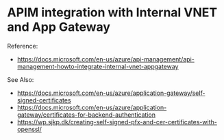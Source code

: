 # APIM integration with Internal VNET and App Gateway

Reference: 

* https://docs.microsoft.com/en-us/azure/api-management/api-management-howto-integrate-internal-vnet-appgateway

See Also:

* https://docs.microsoft.com/en-us/azure/application-gateway/self-signed-certificates
* https://docs.microsoft.com/en-us/azure/application-gateway/certificates-for-backend-authentication
* https://wp.sjkp.dk/creating-self-signed-pfx-and-cer-certificates-with-openssl/
